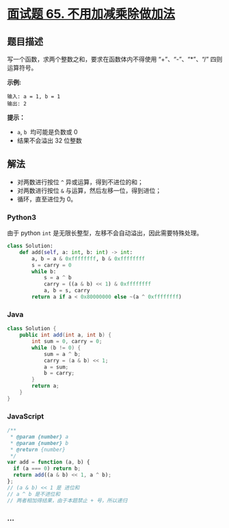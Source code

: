 # [面试题 65. 不用加减乘除做加法](https://leetcode-cn.com/problems/bu-yong-jia-jian-cheng-chu-zuo-jia-fa-lcof/)

## 题目描述

<!-- 这里写题目描述 -->

写一个函数，求两个整数之和，要求在函数体内不得使用 “+”、“-”、“\*”、“/” 四则运算符号。

**示例:**

```
输入: a = 1, b = 1
输出: 2
```

**提示：**

- `a`, `b`  均可能是负数或 0
- 结果不会溢出 32 位整数

## 解法

<!-- 这里可写通用的实现逻辑 -->

- 对两数进行按位 `^` 异或运算，得到不进位的和；
- 对两数进行按位 `&` 与运算，然后左移一位，得到进位；
- 循环，直至进位为 0。

<!-- tabs:start -->

### **Python3**

<!-- 这里可写当前语言的特殊实现逻辑 -->

由于 python `int` 是无限长整型，左移不会自动溢出，因此需要特殊处理。

```python
class Solution:
    def add(self, a: int, b: int) -> int:
        a, b = a & 0xffffffff, b & 0xffffffff
        s = carry = 0
        while b:
            s = a ^ b
            carry = ((a & b) << 1) & 0xffffffff
            a, b = s, carry
        return a if a < 0x80000000 else ~(a ^ 0xffffffff)
```

### **Java**

<!-- 这里可写当前语言的特殊实现逻辑 -->

```java
class Solution {
    public int add(int a, int b) {
        int sum = 0, carry = 0;
        while (b != 0) {
            sum = a ^ b;
            carry = (a & b) << 1;
            a = sum;
            b = carry;
        }
        return a;
    }
}
```

### **JavaScript**

```js
/**
 * @param {number} a
 * @param {number} b
 * @return {number}
 */
var add = function (a, b) {
  if (a === 0) return b;
  return add((a & b) << 1, a ^ b);
};
// (a & b) << 1 是 进位和
// a ^ b 是不进位和
// 两者相加得结果，由于本题禁止 + 号，所以递归
```

### **...**

```

```

<!-- tabs:end -->
